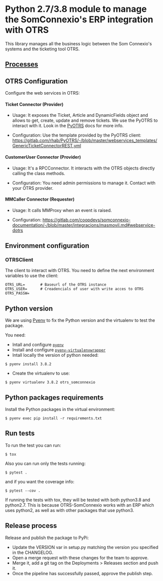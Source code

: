 # Python 2.7/3.8 module to manage the SomConnexio's ERP integration with OTRS

This library manages all the business logic between the Som Connexio's systems and the ticketing tool OTRS.

## [Processes](https://gitlab.com/coopdevs/otrs-somconnexio/-/wikis/processes/README)

## OTRS Configuration

Configure the web services in OTRS:

#### Ticket Connector (Provider)

* Usage:
It exposes the Ticket, Article and DynamicFields object and allows to get, create, update and remove tickets. We use the PyOTRS to interact with it. Look in the [PyOTRS](https://gitlab.com/rhab/PyOTRS/-/blob/master/README.rst) docs for more info.

* Configuration:
Use the template provided by the PyOTRS client: https://gitlab.com/rhab/PyOTRS/-/blob/master/webservices_templates/GenericTicketConnectorREST.yml

#### CustomerUser Connector (Provider)

* Usage:
It's a RPCConnector. It interacts with the OTRS objects directly calling the class methods.

* Configuration:
You need admin permissions to manage it.
Contact with your OTRS provider.

#### MMCaller Connector (Requester)

* Usage:
It calls MMProxy when an event is raised.

* Configuration:
https://gitlab.com/coopdevs/somconnexio-documentation/-/blob/master/integracions/masmovil.md#webservice-dotrs

## Environment configuration

### OTRSClient

The client to interact with OTRS. You need to define the next environment variables to use the client:

```
OTRS_URL=       # Baseurl of the OTRS instance
OTRS_USER=      # Creadencials of user with write acces to OTRS
OTRS_PASSW=
```

## Python version

We are using [Pyenv](https://github.com/pyenv/pyenv) to fix the Python version and the virtualenv to test the package.

You need:

* Intall and configure [`pyenv`](https://github.com/pyenv/pyenv)
* Install and configure [`pyenv-virtualenvwrapper`](https://github.com/pyenv/pyenv-virtualenvwrapper)
* Intall locally the version of python needed:

```
$ pyenv install 3.8.2
```

* Create the virtualenv to use:

```
$ pyenv virtualenv 3.8.2 otrs_somconnexio
```


## Python packages requirements

Install the Python packages in the virtual environment:

```
$ pyenv exec pip install -r requirements.txt
```

## Run tests

To run the test you can run:

```
$ tox
```

Also you can run only the tests running:

```
$ pytest .
```

and if you want the coverage info:

```
$ pytest --cov .
```

If running the tests with tox, they will be tested with both python3.8 and python2.7. This is because OTRS-SomConnexio works with an ERP which uses python2, as well as with other packages that use python3.

## Release process

Release and publish the package to PyPi:

- Update the VERSION var in setup.py matching the version you specified in the CHANGELOG.
- Open a merge request with these changes for the team to approve.
- Merge it, add a git tag on the Deployments > Releases section and push it.
- Once the pipeline has successfully passed, approve the publish step.
